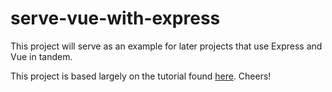 # serve-vue-with-express

This project will serve as an example for later projects that use Express and Vue in tandem.

This project is based largely on the tutorial found [here](https://www.bezkoder.com/serve-vue-app-express/). Cheers!